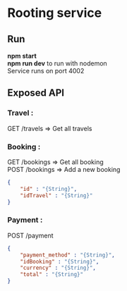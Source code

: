# Rooting service

## Run
**npm start**  
**npm run dev** to run with nodemon  
Service runs on port 4002  

## Exposed API
### Travel :
GET /travels => Get all travels

### Booking :
GET /bookings => Get all booking  
POST /bookings => Add a new booking  
     
```json
{   
    "id" : "{String}",
    "idTravel" : "{String}"       
}
```

### Payment :
POST /payment

```json
{   
    "payment_method" : "{String}",
    "idBooking" : "{String}",
    "currency" : "{String}",
    "total" : "{String}"      
}
```
